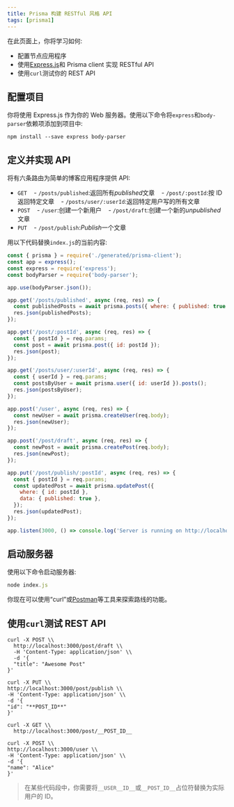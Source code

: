 ```yaml
---
title: Prisma 构建 RESTful 风格 API
tags: [prisma1]
---
```


在此页面上，你将学习如何:

- 配置节点应用程序
- 使用[Express.js](https://expressjs.com/)和 Prisma client 实现 RESTful API
- 使用`curl`测试你的 REST API

<!--truncate-->

## 配置项目

你将使用 Express.js 作为你的 Web 服务器。使用以下命令将`express`和`body-parser`依赖项添加到项目中:

```
npm install --save express body-parser

```

## 定义并实现 API

将有六条路由为简单的博客应用程序提供 API:

- `GET`
     - `/posts/published`:返回所有*published*文章
     - `/post/:postId`:按 ID 返回特定文章
     - `/posts/user/:userId`:返回特定用户写的所有文章
- `POST`
     - `/user`:创建一个新用户
     - `/post/draft`:创建一个新的*unpublished*文章
- `PUT`
     - `/post/publish`:*Publish*一个文章

用以下代码替换`index.js`的当前内容:

```javascript
const { prisma } = require('./generated/prisma-client');
const app = express();
const express = require('express');
const bodyParser = require('body-parser');

app.use(bodyParser.json());

app.get('/posts/published', async (req, res) => {
  const publishedPosts = await prisma.posts({ where: { published: true } });
  res.json(publishedPosts);
});

app.get('/post/:postId', async (req, res) => {
  const { postId } = req.params;
  const post = await prisma.post({ id: postId });
  res.json(post);
});

app.get('/posts/user/:userId', async (req, res) => {
  const { userId } = req.params;
  const postsByUser = await prisma.user({ id: userId }).posts();
  res.json(postsByUser);
});

app.post('/user', async (req, res) => {
  const newUser = await prisma.createUser(req.body);
  res.json(newUser);
});

app.post('/post/draft', async (req, res) => {
  const newPost = await prisma.createPost(req.body);
  res.json(newPost);
});

app.put('/post/publish/:postId', async (req, res) => {
  const { postId } = req.params;
  const updatedPost = await prisma.updatePost({
    where: { id: postId },
    data: { published: true },
  });
  res.json(updatedPost);
});

app.listen(3000, () => console.log('Server is running on http://localhost:3000'));
```

## 启动服务器

使用以下命令启动服务器:

```javascript
node index.js

```

你现在可以使用“curl”或[Postman](https://www.getpostman.com/)等工具来探索路线的功能。

## 使用`curl`测试 REST API

```
curl -X POST \\
  http://localhost:3000/post/draft \\
  -H 'Content-Type: application/json' \\
  -d '{
  "title": "Awesome Post"
}'
```

```
curl -X PUT \\
http://localhost:3000/post/publish \\
-H 'Content-Type: application/json' \\
-d '{
"id": "**POST_ID**"
}'

```

```
curl -X GET \\
  http://localhost:3000/post/__POST_ID__
```

```
curl -X POST \\
http://localhost:3000/user \\
-H 'Content-Type: application/json' \\
-d '{
"name": "Alice"
}'

```

> 在某些代码段中，你需要将`__USER__ID__`或`__POST_ID__`占位符替换为实际用户的 ID。
